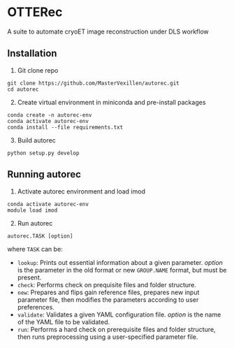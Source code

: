 # OTTERec
A suite to automate cryoET image reconstruction under DLS workflow

## Installation

1. Git clone repo
```
git clone https://github.com/MasterVexillen/autorec.git
cd autorec
```

2. Create virtual environment in miniconda and pre-install packages
```
conda create -n autorec-env
conda activate autorec-env
conda install --file requirements.txt
```

3. Build autorec
```
python setup.py develop
```

## Running autorec
1. Activate autorec environment and load imod
```
conda activate autorec-env
module load imod
```
2. Run autorec
```
autorec.TASK [option]
```
where `TASK` can be:
   * `lookup`: Prints out essential information about a given parameter. *option* is the parameter in the old format or new `GROUP.NAME` format, but must be present.
   * `check`: Performs check on prequisite files and folder structure.
   * `new`: Prepares and flips gain reference files, prepares new input parameter file, then modifies the parameters according to user preferences.
   * `validate`: Validates a given YAML configuration file. *option* is the name of the YAML file to be validated.
   * `run`: Performs a hard check on prerequisite files and folder structure, then runs preprocessing using a user-specified parameter file.
